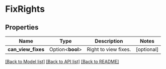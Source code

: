# FixRights

## Properties

Name | Type | Description | Notes
------------ | ------------- | ------------- | -------------
**can_view_fixes** | Option<**bool**> | Right to view fixes. | [optional]

[[Back to Model list]](../README.md#documentation-for-models) [[Back to API list]](../README.md#documentation-for-api-endpoints) [[Back to README]](../README.md)


